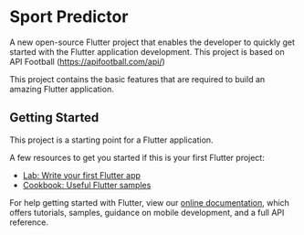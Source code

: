 # Sport Predictor

A new open-source Flutter project that enables the developer to quickly get started with the Flutter application development. This project is based on API Football (https://apifootball.com/api/)

This project contains the basic features that are required to build an amazing Flutter application.

## Getting Started

This project is a starting point for a Flutter application.

A few resources to get you started if this is your first Flutter project:

- [Lab: Write your first Flutter app](https://flutter.io/docs/get-started/codelab)
- [Cookbook: Useful Flutter samples](https://flutter.io/docs/cookbook)

For help getting started with Flutter, view our 
[online documentation](https://flutter.io/docs), which offers tutorials, 
samples, guidance on mobile development, and a full API reference.

